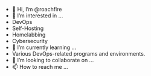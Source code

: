 - 👋 Hi, I’m @roachfire
- 👀 I’m interested in ...
- DevOps
- Self-Hosting
- Homelabbing
- Cybersecurity
- 🌱 I’m currently learning ...
- Various DevOps-related programs and environments.
- 💞️ I’m looking to collaborate on ...
- 📫 How to reach me ...

<!---
roachfire/roachfire is a ✨ special ✨ repository because its `README.md` (this file) appears on your GitHub profile.
You can click the Preview link to take a look at your changes.
--->
